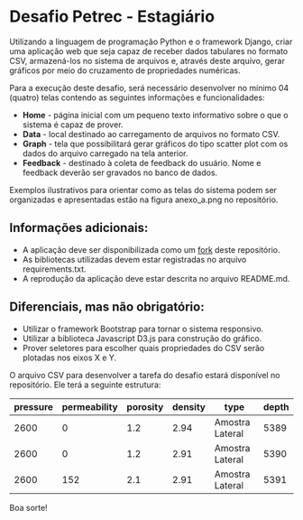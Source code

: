 # Desafio Petrec - Estagiário

Utilizando a linguagem de programação Python e o framework Django, criar uma aplicação web que seja capaz de receber dados tabulares no formato CSV, armazená-los no sistema de arquivos e, através deste arquivo, gerar gráficos por meio do cruzamento de propriedades numéricas.

Para a execução deste desafio, será necessário desenvolver no mínimo 04 (quatro) telas contendo as seguintes informações e funcionalidades:
* **Home** - página inicial com um pequeno texto informativo sobre o que o sistema é capaz de prover.
* **Data** - local destinado ao carregamento de arquivos no formato CSV.
* **Graph** - tela que possibilitará gerar gráficos do tipo scatter plot com os dados do arquivo carregado na tela anterior.
* **Feedback** - destinado à coleta de feedback do usuário. Nome e feedback deverão ser gravados no banco de dados.

Exemplos ilustrativos para orientar como as telas do sistema podem ser organizadas e apresentadas estão na figura anexo_a.png no repositório.

## Informações adicionais:

* A aplicação deve ser disponibilizada como um [fork](https://docs.github.com/pt/github/collaborating-with-pull-requests/proposing-changes-to-your-work-with-pull-requests/creating-a-pull-request-from-a-fork) deste repositório. 
* As bibliotecas utilizadas devem estar registradas no arquivo requirements.txt. 
* A reprodução da aplicação deve estar descrita no arquivo README.md.

## Diferenciais, mas não obrigatório:
* Utilizar o framework Bootstrap para tornar o sistema responsivo.
* Utilizar a biblioteca Javascript D3.js para construção do gráfico.
* Prover seletores para escolher quais propriedades do CSV serão plotadas nos eixos X e Y.

O arquivo CSV para desenvolver a tarefa do desafio estará disponível no repositório. Ele terá a seguinte estrutura:

| pressure | permeability | porosity | density | type            | depth |
|----------|--------------|----------|---------|-----------------|-------|
| 2600     | 0            | 1.2      | 2.94    | Amostra Lateral | 5389  |
| 2600     | 0            | 1.2      | 2.91    | Amostra Lateral | 5390  |
| 2600     | 152          | 2.1      | 2.91    | Amostra Lateral | 5391  |

Boa sorte!
